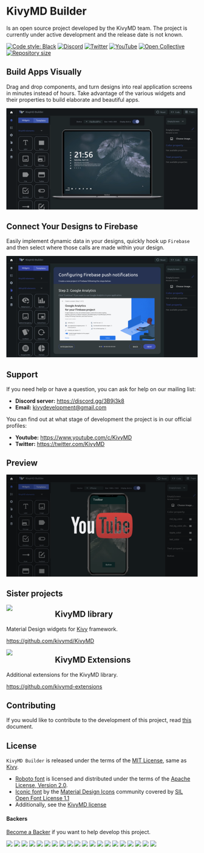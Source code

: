 # KivyMD Builder

Is an open source project developed by the KivyMD team.
The project is currently under active development and the release date is not known.

[![Code style: Black](https://img.shields.io/badge/code%20style-black-000000.svg)](https://github.com/psf/black)
[![Discord](https://img.shields.io/discord/566880874789076992?logo=discord)](https://discord.gg/wu3qBST)
[![Twitter](https://img.shields.io/twitter/follow/KivyMD?label=follow&logo=twitter&style=flat&color=brightgreen)](https://twitter.com/KivyMD)
[![YouTube](https://img.shields.io/static/v1?label=subscribe&logo=youtube&logoColor=ff0000&color=brightgreen&message=2.7k)](https://www.youtube.com/c/KivyMD)
[![Open Collective](https://img.shields.io/opencollective/all/kivymd?label=financial%20contributors&logo=open-collective)](https://opencollective.com/kivymd)
[![Repository size](https://img.shields.io/github/repo-size/kivymd/kivymdbuilder.svg)](https://github.com/kivymd/KivyMDBuilder)

## Build Apps Visually

Drag and drop components, and turn designs into real application screens in minutes instead of hours.
Take advantage of the various widgets and their properties to build elaborate and beautiful apps.

<p align="center">
    <img width="720" src="https://github.com/kivymd/storage/raw/main/kivymdbuilder/images/preview-1.png">
</p>


## Connect Your Designs to Firebase

Easily implement dynamic data in your designs, quickly hook up `Firebase`
and then select where those calls are made within your design.

<p align="center">
    <img width="720" src="https://github.com/kivymd/storage/raw/main/kivymdbuilder/images/preview-2.png">
</p>

## Support

If you need help or have a question, you can ask for help on our mailing list:

- **Discord server:** https://discord.gg/3B9j3k8
- **Email:** kivydevelopment@gmail.com

You can find out at what stage of development the project is in our official profiles:

- **Youtube:** https://www.youtube.com/c/KivyMD
- **Twitter:** https://twitter.com/KivyMD

## Preview

<p align="center">
  <a href="https://www.youtube.com/watch?v=hKawhS56OKE&t">
    <img width="720" src="https://github.com/kivymd/storage/raw/main/kivymdbuilder/images/preview-3.png" title="Click to watch it on YouTube">
  </a>
</p>

## Sister projects

<img align="left" width="128" src="https://github.com/kivymd/internal/raw/main/logo/kivymd.png"/>

## KivyMD library

Material Design widgets for [Kivy](http://kivy.org) framework.

https://github.com/kivymd/KivyMD

<img align="left" width="128" src="https://github.com/kivymd/internal/raw/main/logo/kivymd_extensions.png"/>

## KivyMD Extensions

Additional extensions for the KivyMD library.

https://github.com/kivymd-extensions

## Contributing

If you would like to contribute to the development of this project, read [this](https://github.com/kivymd/KivyMD/blob/main/CONTRIBUTING.md) document.

## License

`KivyMD Builder` is released under the terms of the [MIT License](https://github.com/kivymd/KivyMDBuilder/blob/master/LICENSE), same as [Kivy](https://github.com/kivy/kivy/blob/master/LICENSE).
- [Roboto font](https://fonts.google.com/specimen/Roboto) is licensed and distributed under the terms of the [Apache License, Version 2.0](https://www.apache.org/licenses/LICENSE-2.0).
- [Iconic font](https://github.com/Templarian/MaterialDesign-Webfont) by the [Material Design Icons](https://materialdesignicons.com/) community covered by [SIL Open Font License 1.1](http://scripts.sil.org/cms/scripts/page.php?item_id=OFL_web)
- Additionally, see the [KivyMD license](https://github.com/kivymd/KivyMD/blob/master/LICENSE)

#### Backers

[Become a Backer](https://opencollective.com/kivymd/contribute/backer-16159) if you want to help develop this project.

<a href="https://opencollective.com/kivymd/backer/0/website?requireActive=false" target="_blank"><img src="https://opencollective.com/kivymd/backer/0/avatar.svg?requireActive=false"></a>
<a href="https://opencollective.com/kivymd/backer/1/website?requireActive=false" target="_blank"><img src="https://opencollective.com/kivymd/backer/1/avatar.svg?requireActive=false"></a>
<a href="https://opencollective.com/kivymd/backer/2/website?requireActive=false" target="_blank"><img src="https://opencollective.com/kivymd/backer/2/avatar.svg?requireActive=false"></a>
<a href="https://opencollective.com/kivymd/backer/3/website?requireActive=false" target="_blank"><img src="https://opencollective.com/kivymd/backer/3/avatar.svg?requireActive=false"></a>
<a href="https://opencollective.com/kivymd/backer/4/website?requireActive=false" target="_blank"><img src="https://opencollective.com/kivymd/backer/4/avatar.svg?requireActive=false"></a>
<a href="https://opencollective.com/kivymd/backer/5/website?requireActive=false" target="_blank"><img src="https://opencollective.com/kivymd/backer/5/avatar.svg?requireActive=false"></a>
<a href="https://opencollective.com/kivymd/backer/6/website?requireActive=false" target="_blank"><img src="https://opencollective.com/kivymd/backer/6/avatar.svg?requireActive=false"></a>
<a href="https://opencollective.com/kivymd/backer/7/website?requireActive=false" target="_blank"><img src="https://opencollective.com/kivymd/backer/7/avatar.svg?requireActive=false"></a>
<a href="https://opencollective.com/kivymd/backer/8/website?requireActive=false" target="_blank"><img src="https://opencollective.com/kivymd/backer/8/avatar.svg?requireActive=false"></a>
<a href="https://opencollective.com/kivymd/backer/9/website?requireActive=false" target="_blank"><img src="https://opencollective.com/kivymd/backer/9/avatar.svg?requireActive=false"></a>
<a href="https://opencollective.com/kivymd/backer/10/website?requireActive=false" target="_blank"><img src="https://opencollective.com/kivymd/backer/10/avatar.svg?requireActive=false"></a>
<a href="https://opencollective.com/kivymd/backer/11/website?requireActive=false" target="_blank"><img src="https://opencollective.com/kivymd/backer/11/avatar.svg?requireActive=false"></a>
<a href="https://opencollective.com/kivymd/backer/12/website?requireActive=false" target="_blank"><img src="https://opencollective.com/kivymd/backer/12/avatar.svg?requireActive=false"></a>
<a href="https://opencollective.com/kivymd/backer/13/website?requireActive=false" target="_blank"><img src="https://opencollective.com/kivymd/backer/13/avatar.svg?requireActive=false"></a>
<a href="https://opencollective.com/kivymd/backer/14/website?requireActive=false" target="_blank"><img src="https://opencollective.com/kivymd/backer/14/avatar.svg?requireActive=false"></a>
<a href="https://opencollective.com/kivymd/backer/15/website?requireActive=false" target="_blank"><img src="https://opencollective.com/kivymd/backer/15/avatar.svg?requireActive=false"></a>
<a href="https://opencollective.com/kivymd/backer/16/website?requireActive=false" target="_blank"><img src="https://opencollective.com/kivymd/backer/16/avatar.svg?requireActive=false"></a>
<a href="https://opencollective.com/kivymd/backer/17/website?requireActive=false" target="_blank"><img src="https://opencollective.com/kivymd/backer/17/avatar.svg?requireActive=false"></a>
<a href="https://opencollective.com/kivymd/backer/18/website?requireActive=false" target="_blank"><img src="https://opencollective.com/kivymd/backer/18/avatar.svg?requireActive=false"></a>
<a href="https://opencollective.com/kivymd/backer/19/website?requireActive=false" target="_blank"><img src="https://opencollective.com/kivymd/backer/19/avatar.svg?requireActive=false"></a>
